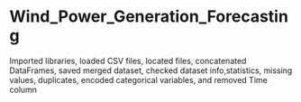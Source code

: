 # Wind_Power_Generation_Forecasting
Imported libraries, loaded CSV files, located files, concatenated DataFrames, saved merged dataset, checked dataset info,statistics, missing values, duplicates, encoded categorical variables, and removed Time column 
